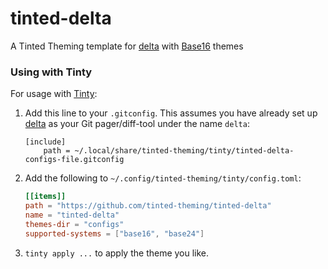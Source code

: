 # tinted-delta

A Tinted Theming template for [delta] with [Base16] themes

### Using with Tinty

For usage with [Tinty]:

1. Add this line to your `.gitconfig`. This assumes you have already set up [delta] as your Git pager/diff-tool under the
   name `delta`:

   ```gitconfig
   [include]
       path = ~/.local/share/tinted-theming/tinty/tinted-delta-configs-file.gitconfig
   ```

2. Add the following to `~/.config/tinted-theming/tinty/config.toml`:
    ```toml
    [[items]]
    path = "https://github.com/tinted-theming/tinted-delta"
    name = "tinted-delta"
    themes-dir = "configs"
    supported-systems = ["base16", "base24"]
    ```

3. `tinty apply ...` to apply the theme you like.

[delta]: https://github.com/dandavidson/delta
[Base16]: https://github.com/tinted-theming/home/blob/main/styling.md
[Tinty]: https://github.com/tinted-theming/tinty
